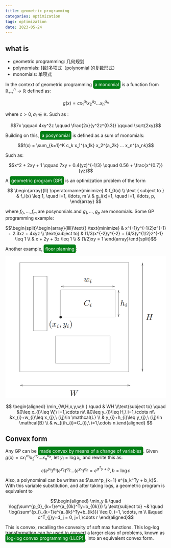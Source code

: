 ```yaml
---
title: geometric programming
categories: optimization
tags: optimization
date: 2023-05-24
---
```


## what is

- geometric programming: 几何规划
- polynomials: [数]多项式（polynomial 的复数形式）
- monomials: 单项式

In the context of geometric programming <font style='background: #007f16;color: #ffffff;opacity:1.0;border-radius: 5px; padding:5px;'>a monomial</font> is a function from $\mathbb{R}^n_{++}\rightarrow \mathbb{R}$ defined as:

$$g(x) = c x_1^{a_1} x_2^{a_2} ... x_n^{a_n}$$

where $c>0, a_i\in \mathbb{R}$. Such as :

$$7x \qquad   4xy^2z  \qquad  \frac{2x}{y^2z^{0.3}}  \qquad  \sqrt{2xy}$$

Building on this, <font style='background: #007f16;color: #ffffff;opacity:1.0;border-radius: 5px; padding:5px;'>a posynomial</font> is defined as a sum of monomials:

$$f(x) = \sum_{k=1}^K c_k x_1^{a_1k} x_2^{a_2k} ... x_n^{a_nk}$$

Such as:

$$x^2 + 2xy + 1  \qquad  7xy + 0.4(yz)^{-1/3}  \qquad  0.56 + \frac{x^{0.7}}{yz}$$

A <font style='background: #007f16;color: #ffffff;opacity:1.0;border-radius: 5px; padding:5px;'>geometric program (GP)</font> is an optimization problem of the form

$$
\begin{array}{ll}
\operatorname{minimize} & f_0(x) \\
\text { subject to } & f_i(x) \leq 1, \quad i=1, \ldots, m \\
& g_i(x)=1, \quad i=1, \ldots, p,
\end{array}
$$

where $f_0, \ldots, f_m$ are posynomials and $g_1, \ldots, g_p$ are monomials. Some GP programming example:

$$\begin{split}\begin{array}{llll}\text{}
\text{minimize} & x^{-1}y^{-1/2}z^{-1} + 2.3xz + 4xyz \\
\text{subject to} & (1/3)x^{-2}y^{-2} + (4/3)y^{1/2}z^{-1} \leq 1 \\
                  & x + 2y + 3z \leq 1 \\
                  & (1/2)xy = 1
                  \end{array}\end{split}$$

Another example, <font style='background: #007f16;color: #ffffff;opacity:1.0; border-radius: 5px; padding:5px;'>floor planning</font>:

![floor_planning](imgs/floor_planning.png)

$$
\begin{aligned} \min_{W,H,x,y,w,h } \quad & WH \\\text{subject to} \quad &0\leq x_{i}\leq W,\ i=1,\cdots n\\ &0\leq y_{i}\leq H,\ i=1,\cdots n\\  &x_{i}+w_{i}\leq x_{j},\ (i,j)\in \mathcal{L} \\ & y_{i}+h_{i}\leq y_{j},\ (i,j)\in \mathcal{B}  \\ & w_{i}h_{i}=C_{i},\ i=1,\cdots n.\end{aligned} 
$$

## Convex form

Any GP can be <font style='background: #007f16;color: #ffffff;opacity:1.0;border-radius: 5px; padding:5px;'>made convex by means of a change of variables</font>. Given $g(x) = c x_1^{a_1} x_2^{a_2} ... x_n^{a_n}$, let $y_i = \log x_i$, and rewrite this as:

$$c (e^{y_1})^{a_1} (e^{y_2})^{a_2} ... (e^{y_n})^{a_n} = e^{a^Ty+b}, b = \log c$$

Also, a polynominal can be written as $\sum^p_{k=1} e^{a_k^Ty + b_k}$. With this variable substitution, and after taking logs, a geometric program is equivalent to

$$\begin{aligned}
\min_y & \quad \log(\sum^{p_0}_{k=1}e^{a_{0k}^Ty+b_{0k}}) \\
\text{subject to} ~& \quad \log(\sum^{p_i}_{k=1}e^{a_{ik}^Ty+b_{ik}}) \leq 0, i=1, \cdots, m \\
&\quad c^T_{j}y+d_j = 0, j=1,\cdots r
\end{aligned}$$

This is convex, recalling the convexity of soft max functions. This log-log transformation can be used to convert a larger class of problems, known as <font style='background: #007f16;color: #ffffff;opacity:1.0; border-radius: 5px; padding:5px;'>log-log convex programming (LLCP)</font>, into an equivalent convex form.


